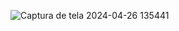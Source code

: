 ![Captura de tela 2024-04-26 135441](https://github.com/phaelstavares/RocketeerHelmets/assets/77020757/25666955-55ed-4d48-bb2b-c2bdd79185d5)
